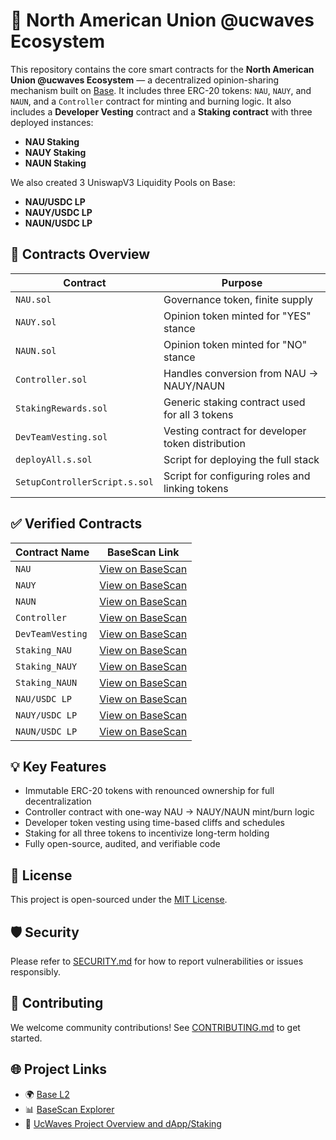 # 🧬 North American Union @ucwaves Ecosystem

This repository contains the core smart contracts for the **North American Union @ucwaves Ecosystem** — a decentralized opinion-sharing mechanism built on [Base](https://base.org/). It includes three ERC-20 tokens: `NAU`, `NAUY`, and `NAUN`, and a `Controller` contract for minting and burning logic. It also includes a **Developer Vesting** contract and a **Staking contract** with three deployed instances:

- **NAU Staking**
- **NAUY Staking**
- **NAUN Staking**

We also created 3 UniswapV3 Liquidity Pools on Base:

- **NAU/USDC LP**
- **NAUY/USDC LP**
- **NAUN/USDC LP**

## 📜 Contracts Overview

| Contract                      | Purpose                                           |
| ----------------------------- | ------------------------------------------------- |
| `NAU.sol`                     | Governance token, finite supply                   |
| `NAUY.sol`                    | Opinion token minted for "YES" stance             |
| `NAUN.sol`                    | Opinion token minted for "NO" stance              |
| `Controller.sol`              | Handles conversion from NAU → NAUY/NAUN           |
| `StakingRewards.sol`          | Generic staking contract used for all 3 tokens    |
| `DevTeamVesting.sol`          | Vesting contract for developer token distribution |
| `deployAll.s.sol`             | Script for deploying the full stack               |
| `SetupControllerScript.s.sol` | Script for configuring roles and linking tokens   |

## ✅ Verified Contracts

| Contract Name    | BaseScan Link                                                                               |
| ---------------- | ------------------------------------------------------------------------------------------- |
| `NAU`            | [View on BaseScan](https://basescan.org/address/0x1A7F059f6Bc234D1D03075B430e26c67856B53dE) |
| `NAUY`           | [View on BaseScan](https://basescan.org/address/0x8fE351FD35DDC08bc2f3c5fA573B44d6E13f97ec) |
| `NAUN`           | [View on BaseScan](https://basescan.org/address/0x885f14Ec5c427767A660174ea0EA8C9953f3549D) |
| `Controller`     | [View on BaseScan](https://basescan.org/address/0x9c55175284505A184d5e4ab52aA40d68f2253051) |
| `DevTeamVesting` | [View on BaseScan](https://basescan.org/address/0xD29c16A57462EfE0f51A778C3629303e1849bdFE) |
| `Staking_NAU`    | [View on BaseScan](https://basescan.org/address/0x399095b87f77eDD8d811cB69B51db81ca889d315) |
| `Staking_NAUY`   | [View on BaseScan](https://basescan.org/address/0xDb51A363bf304e9A0ef66C29496AE5F8F3ABeDA4) |
| `Staking_NAUN`   | [View on BaseScan](https://basescan.org/address/0xA2baEcb35ec71EE702Da05a73c8F3F5C4b44F77D) |
| `NAU/USDC LP`    | [View on BaseScan](https://basescan.org/address/0x0c5E7572D136A745933c4a3a8BA9308Dbd05204E) |
| `NAUY/USDC LP`   | [View on BaseScan](https://basescan.org/address/0xBc667361E8eBC8fdC3E03e057724Fb20F4D6587E) |
| `NAUN/USDC LP`   | [View on BaseScan](https://basescan.org/address/0x11B10A4094D6c96154F20eC70810baCf425C4Fb9) |

## 💡 Key Features

- Immutable ERC-20 tokens with renounced ownership for full decentralization
- Controller contract with one-way NAU → NAUY/NAUN mint/burn logic
- Developer token vesting using time-based cliffs and schedules
- Staking for all three tokens to incentivize long-term holding
- Fully open-source, audited, and verifiable code

## 🔐 License

This project is open-sourced under the [MIT License](./LICENSE).

## 🛡️ Security

Please refer to [SECURITY.md](./SECURITY.md) for how to report vulnerabilities or issues responsibly.

## 🤝 Contributing

We welcome community contributions! See [CONTRIBUTING.md](./CONTRIBUTING.md) to get started.

## 🌐 Project Links

- 🌍 [Base L2](https://base.org/)
- 📊 [BaseScan Explorer](https://basescan.org/)
- 🧾 [UcWaves Project Overview and dApp/Staking](https://ucwaves.com)
